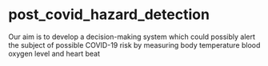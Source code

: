 # post_covid_hazard_detection
Our aim is to develop a decision-making system which could possibly alert the subject of possible COVID-19 risk by measuring body temperature blood oxygen level and heart beat
